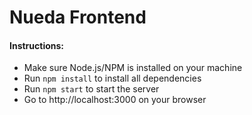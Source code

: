 # Nueda Frontend

#### Instructions:

- Make sure Node.js/NPM is installed on your machine
- Run `npm install` to install all dependencies
- Run `npm start` to start the server
- Go to http://localhost:3000 on your browser